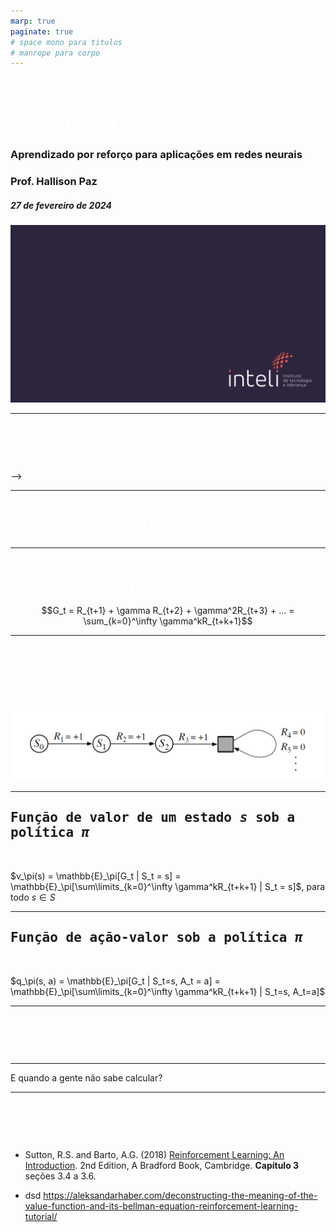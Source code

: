 ```yaml
---
marp: true
paginate: true
# space mono para titulos
# manrope para corpo 
---
```


<style>
    section {
        font-family: "Manrope", Arial;
    }
    h1, h2 {
        font-family: "Space Mono", monospace;
    }
</style>


<!-- _class: invert -->
<!-- _paginate: false -->

# Funções de Valor e a Equação de Bellman

### Aprendizado por reforço para aplicações em redes neurais

### Prof. Hallison Paz

##### 27 de fevereiro de 2024

![bg](styles/bg_inteli_04.jpeg)


---

<!-- _class: invert -->
<!-- _paginate: false -->
# Dúvidas e Dívidas

<!-- ---

<!-- _paginate: false -->
<style scoped>
h1 {
  /* text-align: center; */
  color: #ffffff
}
</style> -->

---

<!-- _class: invert -->
<!-- _backgroundColor: #2d253f-->
<!-- _paginate: false -->
# Funções de Valor

---

# Retorno, objetivo

$$G_t = R_{t+1} + \gamma R_{t+2} + \gamma^2R_{t+3} + ... = \sum_{k=0}^\infty \gamma^kR_{t+k+1}$$

---

# Estado Final

<br/>

![](img/s4_absorbing_state.png)

---
## Função de valor de um estado $s$ sob a política $\pi$

<br/>

$v_\pi(s) = \mathbb{E}_\pi[G_t | S_t = s] = \mathbb{E}_\pi[\sum\limits_{k=0}^\infty \gamma^kR_{t+k+1} | S_t = s]$, para todo $s \in S$

---

## Função de ação-valor sob a política $\pi$

<br/>

$q_\pi(s, a) = \mathbb{E}_\pi[G_t | S_t=s, A_t = a] = \mathbb{E}_\pi[\sum\limits_{k=0}^\infty \gamma^kR_{t+k+1} | S_t=s, A_t=a]$

---
<!-- _class: invert -->
<!-- _backgroundColor: #2d253f-->
<!-- _paginate: false -->
# Políticas e funções de valor

---

E quando a gente não sabe calcular?

---
<!-- _class: invert -->
<!-- _backgroundColor: #2d253f-->
<!-- _paginate: false -->

# Bibliografia complementar

- Sutton, R.S. and Barto, A.G. (2018) [Reinforcement Learning: An Introduction](http://incompleteideas.net/book/the-book-2nd.html). 2nd Edition, A Bradford Book, Cambridge. **Capítulo 3** seções 3.4 a 3.6.

- dsd https://aleksandarhaber.com/deconstructing-the-meaning-of-the-value-function-and-its-bellman-equation-reinforcement-learning-tutorial/ 
